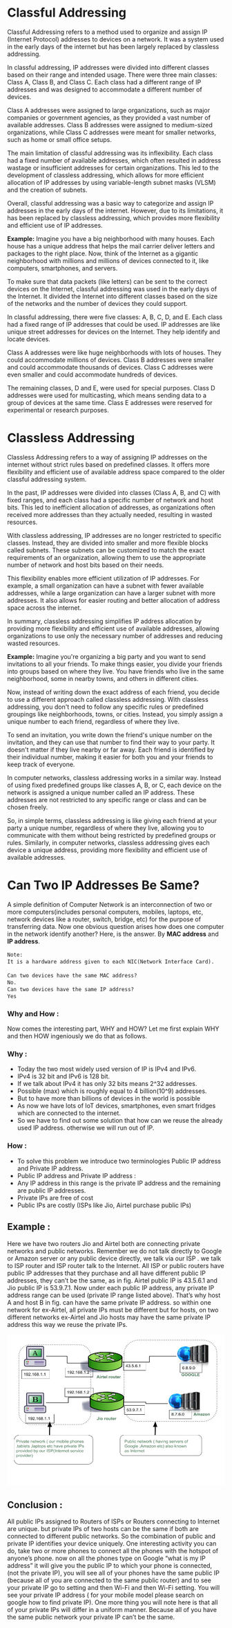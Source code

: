 # Classful Addressing 

Classful Addressing refers to a method used to organize and assign IP (Internet Protocol) addresses to devices on a network. It was a system used in the early days of the internet but has been largely replaced by classless addressing.

In classful addressing, IP addresses were divided into different classes based on their range and intended usage. There were three main classes: Class A, Class B, and Class C. Each class had a different range of IP addresses and was designed to accommodate a different number of devices.

Class A addresses were assigned to large organizations, such as major companies or government agencies, as they provided a vast number of available addresses. Class B addresses were assigned to medium-sized organizations, while Class C addresses were meant for smaller networks, such as home or small office setups.

The main limitation of classful addressing was its inflexibility. Each class had a fixed number of available addresses, which often resulted in address wastage or insufficient addresses for certain organizations. This led to the development of classless addressing, which allows for more efficient allocation of IP addresses by using variable-length subnet masks (VLSM) and the creation of subnets.

Overall, classful addressing was a basic way to categorize and assign IP addresses in the early days of the internet. However, due to its limitations, it has been replaced by classless addressing, which provides more flexibility and efficient use of IP addresses.


**Example:** 
Imagine you have a big neighborhood with many houses. Each house has a unique address that helps the mail carrier deliver letters and packages to the right place. Now, think of the Internet as a gigantic neighborhood with millions and millions of devices connected to it, like computers, smartphones, and servers.

To make sure that data packets (like letters) can be sent to the correct devices on the Internet, classful addressing was used in the early days of the Internet. It divided the Internet into different classes based on the size of the networks and the number of devices they could support.

In classful addressing, there were five classes: A, B, C, D, and E. Each class had a fixed range of IP addresses that could be used. IP addresses are like unique street addresses for devices on the Internet. They help identify and locate devices.

Class A addresses were like huge neighborhoods with lots of houses. They could accommodate millions of devices. Class B addresses were smaller and could accommodate thousands of devices. Class C addresses were even smaller and could accommodate hundreds of devices.

The remaining classes, D and E, were used for special purposes. Class D addresses were used for multicasting, which means sending data to a group of devices at the same time. Class E addresses were reserved for experimental or research purposes.

# Classless Addressing 

Classless Addressing refers to a way of assigning IP addresses on the internet without strict rules based on predefined classes. It offers more flexibility and efficient use of available address space compared to the older classful addressing system.

In the past, IP addresses were divided into classes (Class A, B, and C) with fixed ranges, and each class had a specific number of network and host bits. This led to inefficient allocation of addresses, as organizations often received more addresses than they actually needed, resulting in wasted resources.

With classless addressing, IP addresses are no longer restricted to specific classes. Instead, they are divided into smaller and more flexible blocks called subnets. These subnets can be customized to match the exact requirements of an organization, allowing them to use the appropriate number of network and host bits based on their needs.

This flexibility enables more efficient utilization of IP addresses. For example, a small organization can have a subnet with fewer available addresses, while a large organization can have a larger subnet with more addresses. It also allows for easier routing and better allocation of address space across the internet.

In summary, classless addressing simplifies IP address allocation by providing more flexibility and efficient use of available addresses, allowing organizations to use only the necessary number of addresses and reducing wasted resources.


**Example:**
Imagine you're organizing a big party and you want to send invitations to all your friends. To make things easier, you divide your friends into groups based on where they live. You have friends who live in the same neighborhood, some in nearby towns, and others in different cities.

Now, instead of writing down the exact address of each friend, you decide to use a different approach called classless addressing. With classless addressing, you don't need to follow any specific rules or predefined groupings like neighborhoods, towns, or cities. Instead, you simply assign a unique number to each friend, regardless of where they live.

To send an invitation, you write down the friend's unique number on the invitation, and they can use that number to find their way to your party. It doesn't matter if they live nearby or far away. Each friend is identified by their individual number, making it easier for both you and your friends to keep track of everyone.

In computer networks, classless addressing works in a similar way. Instead of using fixed predefined groups like classes A, B, or C, each device on the network is assigned a unique number called an IP address. These addresses are not restricted to any specific range or class and can be chosen freely.

So, in simple terms, classless addressing is like giving each friend at your party a unique number, regardless of where they live, allowing you to communicate with them without being restricted by predefined groups or rules. Similarly, in computer networks, classless addressing gives each device a unique address, providing more flexibility and efficient use of available addresses.


# Can Two IP Addresses Be Same?

A simple definition of Computer Network is an interconnection of two or more computers(includes personal computers, mobiles, laptops, etc, network devices like a router, switch, bridge, etc)  for the purpose of transferring data. Now one obvious question arises how does one computer in the network identify another? Here, is the answer. By **MAC address** and **IP address**.

```
Note:
It is a hardware address given to each NIC(Network Interface Card). 

Can two devices have the same MAC address?
No.
Can two devices have the same IP address?  
Yes
```

### Why and How :
Now comes the interesting part, WHY and HOW? Let me first explain WHY and then HOW ingeniously we do that as follows.

### Why :
- Today the two most widely used version of IP is IPv4 and IPv6.
- IPv4 is 32 bit and IPv6 is 128 bit.
- If we talk about IPv4 it has only 32 bits means 2^32 addresses.
- Possible (max) which is roughly equal to 4 billion(10^9) addresses.
- But to have more than billions of devices in the world is possible
- As now we have lots of IoT devices, smartphones, even smart fridges which are connected to the internet.
- So we have to find out some solution that how can we reuse the already used IP address. otherwise we will run out of IP.

### How :
- To solve this problem we introduce two terminologies Public IP address and Private IP address.
- Public IP address and Private IP address :
- Any IP address in this range is the private IP address and the remaining are public IP addresses.
- Private IPs are free of cost
- Public IPs are costly (ISPs like Jio, Airtel purchase public IPs)


## Example :
Here we have two routers Jio and Airtel both are connecting private networks and public networks. Remember we do not talk directly to Google or Amazon server or any public device directly, we talk via our ISP . we talk to ISP router and ISP router talk to the Internet. All ISP or public routers have public IP addresses that they purchase and all have different public IP addresses, they can’t be the same, as in fig. Airtel public IP is 43.5.6.1 and Jio public IP is 53.9.7.1. Now under each public IP address, any private IP address range can be used (private IP range listed above).  That’s why host A and host B in fig. can have the same private IP address. so within one network for ex-Airtel, all private IPs must be different but for hosts, on two different networks ex-Airtel and Jio hosts may have the same private IP address this way we reuse the private IPs.

<img src="./Screenshots/CN.png"  width="520" height="350">

## Conclusion :
All public IPs assigned to Routers of ISPs or Routers connecting to Internet are unique. but private IPs of two hosts can be the same if both are connected to different public networks. So the combination of public and private IP identifies your device uniquely. One interesting activity you can do, take two or more phones to connect all the phones with the hotspot of anyone’s phone. now on all the phones type on Google “what is my IP address” it will give you the public IP to which your phone is connected, (not the private IP), you will see all of your phones have the same public IP (because all of you are connected to the same public router) and to see your private IP  go to setting and then Wi-Fi and then Wi-Fi setting. You will see your private IP address ( for your mobile model please search on google how to find private IP). One more thing you will note here is that all of your private IPs will differ in a uniform manner. Because all of you have the same public network your private IP can’t be the same. 

